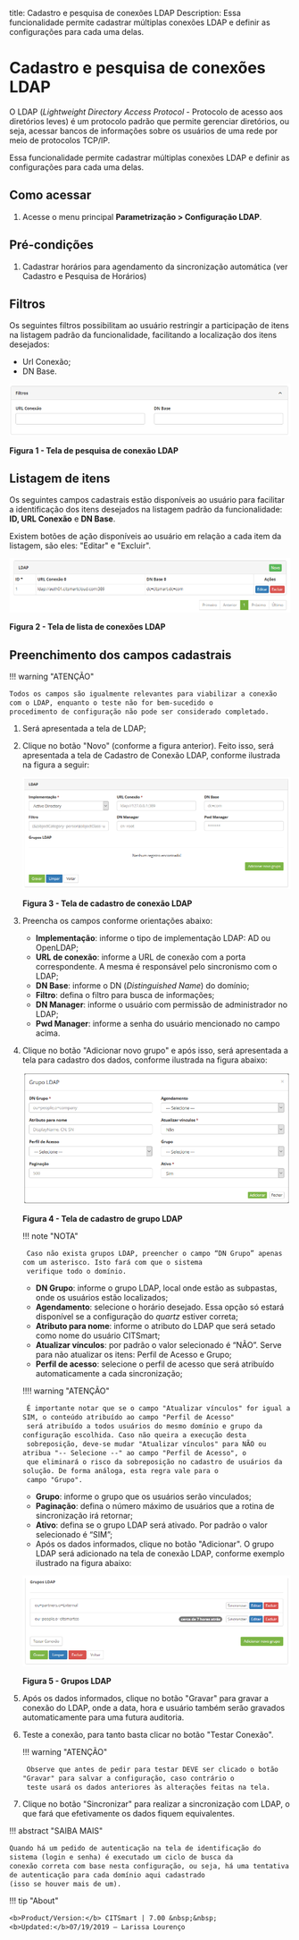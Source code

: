 title: Cadastro e pesquisa de conexões LDAP
Description: Essa funcionalidade permite cadastrar múltiplas conexões LDAP e definir as configurações para cada uma delas.
# Cadastro e pesquisa de conexões LDAP

O LDAP (*Lightweight Directory Access Protocol* - Protocolo de acesso aos diretórios leves) é um protocolo padrão que permite
gerenciar diretórios, ou seja, acessar bancos de informações sobre os usuários de uma rede por meio de protocolos TCP/IP.

Essa funcionalidade permite cadastrar múltiplas conexões LDAP e definir as configurações para cada uma delas.

Como acessar
--------------

1. Acesse o menu principal **Parametrização > Configuração LDAP**.

Pré-condições
---------------

1. Cadastrar horários para agendamento da sincronização automática (ver Cadastro e Pesquisa de Horários)

Filtros
----------

Os seguintes filtros possibilitam ao usuário restringir a participação de itens na listagem padrão da funcionalidade, facilitando
a localização dos itens desejados:

- Url Conexão;
- DN Base.
    
![Conexão](images/ldap.img1.png)

**Figura 1 - Tela de pesquisa de conexão LDAP**

Listagem de itens
--------------------

Os seguintes campos cadastrais estão disponíveis ao usuário para facilitar a identificação dos itens desejados na listagem padrão 
da funcionalidade: **ID, URL Conexão** e **DN Base**.

Existem botões de ação disponíveis ao usuário em relação a cada item da listagem, são eles: "Editar" e "Excluir".

![Listagem](images/ldap.img2.png)

**Figura 2 - Tela de lista de conexões LDAP**

Preenchimento dos campos cadastrais
------------------------------------

!!! warning "ATENÇÃO"

    Todos os campos são igualmente relevantes para viabilizar a conexão com o LDAP, enquanto o teste não for bem-sucedido o
    procedimento de configuração não pode ser considerado completado.
    
1. Será apresentada a tela de LDAP;

2. Clique no botão "Novo" (conforme a figura anterior). Feito isso, será apresentada a tela de Cadastro de Conexão LDAP, conforme 
ilustrada na figura a seguir:

    ![Cadastro](images/ldap.img3.png)
    
    **Figura 3 - Tela de cadastro de conexão LDAP**
    
3. Preencha os campos conforme orientações abaixo:

    - **Implementação**: informe o tipo de implementação LDAP: AD ou OpenLDAP;
    - **URL de conexão**: informe a URL de conexão com a porta correspondente. A mesma é responsável pelo sincronismo com o LDAP;
    - **DN Base**: informe o DN (*Distinguished Name*) do domínio;
    - **Filtro**: defina o filtro para busca de informações;
    - **DN Manager**: informe o usuário com permissão de administrador no LDAP;
    - **Pwd Manager**: informe a senha do usuário mencionado no campo acima.
    
4. Clique no botão "Adicionar novo grupo" e após isso, será apresentada a tela para cadastro dos dados, conforme ilustrada na
figura abaixo:

    ![Grupo](images/ldap.img4.png)
    
    **Figura 4 - Tela de cadastro de grupo LDAP**
    
    !!! note "NOTA"
    
        Caso não exista grupos LDAP, preencher o campo “DN Grupo” apenas com um asterisco. Isto fará com que o sistema 
        verifique todo o domínio.
        
    - **DN Grupo**: informe o grupo LDAP, local onde estão as subpastas, onde os usuários estão localizados;
    - **Agendamento**: selecione o horário desejado. Essa opção só estará disponível se a configuração do *quartz* estiver 
    correta;
    - **Atributo para nome**: informe o atributo do LDAP que será setado como nome do usuário CITSmart;
    - **Atualizar vínculos**: por padrão o valor selecionado é “NÃO”. Serve para não atualizar os itens: Perfil de Acesso e 
    Grupo;
    - **Perfil de acesso**: selecione o perfil de acesso que será atribuído automaticamente a cada sincronização;
    
    !!!! warning "ATENÇÃO"
    
        É importante notar que se o campo "Atualizar vínculos" for igual a SIM, o conteúdo atribuído ao campo "Perfil de Acesso" 
        será atribuído a todos usuários do mesmo domínio e grupo da configuração escolhida. Caso não queira a execução desta 
        sobreposição, deve-se mudar "Atualizar vínculos" para NÃO ou atribua "-- Selecione --" ao campo "Perfil de Acesso", o 
        que eliminará o risco da sobreposição no cadastro de usuários da solução. De forma análoga, esta regra vale para o 
        campo "Grupo".
        
    - **Grupo**: informe o grupo que os usuários serão vinculados;
    - **Paginação**: defina o número máximo de usuários que a rotina de sincronização irá retornar;
    - **Ativo**: defina se o grupo LDAP será ativado. Por padrão o valor selecionado é “SIM”;
    - Após os dados informados, clique no botão "Adicionar". O grupo LDAP será adicionado na tela de conexão LDAP, conforme 
    exemplo ilustrado na figura abaixo:
    
    ![LDAP](images/ldap.img5.png)
    
    **Figura 5 - Grupos LDAP**
    
5. Após os dados informados, clique no botão "Gravar" para gravar a conexão do LDAP, onde a data, hora e usuário também serão
gravados automaticamente para uma futura auditoria.

6. Teste a conexão, para tanto basta clicar no botão "Testar Conexão".

    !!! warning "ATENÇÃO"
    
        Observe que antes de pedir para testar DEVE ser clicado o botão "Gravar" para salvar a configuração, caso contrário o 
        teste usará os dados anteriores às alterações feitas na tela.
        
7. Clique no botão "Sincronizar" para realizar a sincronização com LDAP, o que fará que efetivamente os dados fiquem 
equivalentes.

!!! abstract "SAIBA MAIS"

    Quando há um pedido de autenticação na tela de identificação do sistema (login e senha) é executado um ciclo de busca da 
    conexão correta com base nesta configuração, ou seja, há uma tentativa de autenticação para cada domínio aqui cadastrado
    (isso se houver mais de um).
    
!!! tip "About"

    <b>Product/Version:</b> CITSmart | 7.00 &nbsp;&nbsp;
    <b>Updated:</b>07/19/2019 – Larissa Lourenço
